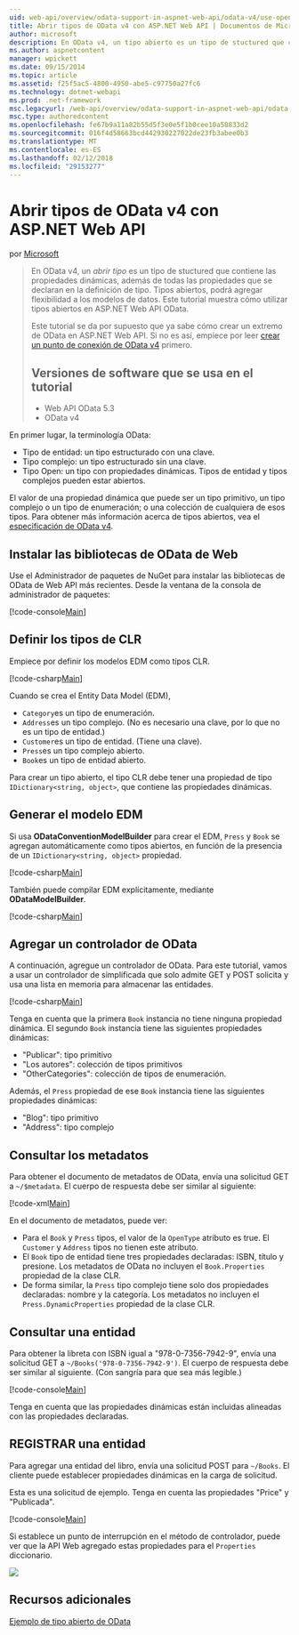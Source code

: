```yaml
---
uid: web-api/overview/odata-support-in-aspnet-web-api/odata-v4/use-open-types-in-odata-v4
title: Abrir tipos de OData v4 con ASP.NET Web API | Documentos de Microsoft
author: microsoft
description: En OData v4, un tipo abierto es un tipo de stuctured que contiene las propiedades dinámicas, además de todas las propiedades que se declaran en la definición de tipo. Abrir...
ms.author: aspnetcontent
manager: wpickett
ms.date: 09/15/2014
ms.topic: article
ms.assetid: f25f5ac5-4800-4950-abe5-c97750a27fc6
ms.technology: dotnet-webapi
ms.prod: .net-framework
msc.legacyurl: /web-api/overview/odata-support-in-aspnet-web-api/odata-v4/use-open-types-in-odata-v4
msc.type: authoredcontent
ms.openlocfilehash: fe67b9a11a82b55d5f3e0e5f1b0cee10a58833d2
ms.sourcegitcommit: 016f4d58663bcd442930227022de23fb3abee0b3
ms.translationtype: MT
ms.contentlocale: es-ES
ms.lasthandoff: 02/12/2018
ms.locfileid: "29153277"
---
```

<a name="open-types-in-odata-v4-with-aspnet-web-api"></a>Abrir tipos de OData v4 con ASP.NET Web API
====================
por [Microsoft](https://github.com/microsoft)

> En OData v4, un *abrir tipo* es un tipo de stuctured que contiene las propiedades dinámicas, además de todas las propiedades que se declaran en la definición de tipo. Tipos abiertos, podrá agregar flexibilidad a los modelos de datos. Este tutorial muestra cómo utilizar tipos abiertos en ASP.NET Web API OData.
> 
> Este tutorial se da por supuesto que ya sabe cómo crear un extremo de OData en ASP.NET Web API. Si no es así, empiece por leer [crear un punto de conexión de OData v4](create-an-odata-v4-endpoint.md) primero.
> 
> ## <a name="software-versions-used-in-the-tutorial"></a>Versiones de software que se usa en el tutorial
> 
> 
> - Web API OData 5.3
> - OData v4


En primer lugar, la terminología OData:

- Tipo de entidad: un tipo estructurado con una clave.
- Tipo complejo: un tipo estructurado sin una clave.
- Tipo Open: un tipo con propiedades dinámicas. Tipos de entidad y tipos complejos pueden estar abiertos.

El valor de una propiedad dinámica que puede ser un tipo primitivo, un tipo complejo o un tipo de enumeración; o una colección de cualquiera de esos tipos. Para obtener más información acerca de tipos abiertos, vea el [especificación de OData v4](http://www.odata.org/documentation/odata-version-4-0/).

## <a name="install-the-web-odata-libraries"></a>Instalar las bibliotecas de OData de Web

Use el Administrador de paquetes de NuGet para instalar las bibliotecas de OData de Web API más recientes. Desde la ventana de la consola de administrador de paquetes:

[!code-console[Main](use-open-types-in-odata-v4/samples/sample1.cmd)]

## <a name="define-the-clr-types"></a>Definir los tipos de CLR

Empiece por definir los modelos EDM como tipos CLR.

[!code-csharp[Main](use-open-types-in-odata-v4/samples/sample2.cs)]

Cuando se crea el Entity Data Model (EDM),

- `Category`es un tipo de enumeración.
- `Address`es un tipo complejo. (No es necesario una clave, por lo que no es un tipo de entidad.)
- `Customer`es un tipo de entidad. (Tiene una clave).
- `Press`es un tipo complejo abierto.
- `Book`es un tipo de entidad abierto.

Para crear un tipo abierto, el tipo CLR debe tener una propiedad de tipo `IDictionary<string, object>`, que contiene las propiedades dinámicas.

## <a name="build-the-edm-model"></a>Generar el modelo EDM

Si usa **ODataConventionModelBuilder** para crear el EDM, `Press` y `Book` se agregan automáticamente como tipos abiertos, en función de la presencia de un `IDictionary<string, object>` propiedad.

[!code-csharp[Main](use-open-types-in-odata-v4/samples/sample3.cs)]

También puede compilar EDM explícitamente, mediante **ODataModelBuilder**.

[!code-csharp[Main](use-open-types-in-odata-v4/samples/sample4.cs)]

## <a name="add-an-odata-controller"></a>Agregar un controlador de OData

A continuación, agregue un controlador de OData. Para este tutorial, vamos a usar un controlador de simplificada que solo admite GET y POST solicita y usa una lista en memoria para almacenar las entidades.

[!code-csharp[Main](use-open-types-in-odata-v4/samples/sample5.cs)]

Tenga en cuenta que la primera `Book` instancia no tiene ninguna propiedad dinámica. El segundo `Book` instancia tiene las siguientes propiedades dinámicas:

- "Publicar": tipo primitivo
- "Los autores": colección de tipos primitivos
- "OtherCategories": colección de tipos de enumeración.

Además, el `Press` propiedad de ese `Book` instancia tiene las siguientes propiedades dinámicas:

- "Blog": tipo primitivo
- "Address": tipo complejo

## <a name="query-the-metadata"></a>Consultar los metadatos

Para obtener el documento de metadatos de OData, envía una solicitud GET a `~/$metadata`. El cuerpo de respuesta debe ser similar al siguiente:

[!code-xml[Main](use-open-types-in-odata-v4/samples/sample6.xml?highlight=5,21)]

En el documento de metadatos, puede ver:

- Para el `Book` y `Press` tipos, el valor de la `OpenType` atributo es true. El `Customer` y `Address` tipos no tienen este atributo.
- El `Book` tipo de entidad tiene tres propiedades declaradas: ISBN, título y presione. Los metadatos de OData no incluyen el `Book.Properties` propiedad de la clase CLR.
- De forma similar, la `Press` tipo complejo tiene solo dos propiedades declaradas: nombre y la categoría. Los metadatos no incluyen el `Press.DynamicProperties` propiedad de la clase CLR.

## <a name="query-an-entity"></a>Consultar una entidad

Para obtener la libreta con ISBN igual a "978-0-7356-7942-9", envía una solicitud GET a `~/Books('978-0-7356-7942-9')`. El cuerpo de respuesta debe ser similar al siguiente. (Con sangría para que sea más legible.)

[!code-console[Main](use-open-types-in-odata-v4/samples/sample7.cmd?highlight=8-13,15-23)]

Tenga en cuenta que las propiedades dinámicas están incluidas alineadas con las propiedades declaradas.

## <a name="post-an-entity"></a>REGISTRAR una entidad

Para agregar una entidad del libro, envía una solicitud POST para `~/Books`. El cliente puede establecer propiedades dinámicas en la carga de solicitud.

Esta es una solicitud de ejemplo. Tenga en cuenta las propiedades "Price" y "Publicada".

[!code-console[Main](use-open-types-in-odata-v4/samples/sample8.cmd?highlight=10)]

Si establece un punto de interrupción en el método de controlador, puede ver que la API Web agregado estas propiedades para el `Properties` diccionario.

![](use-open-types-in-odata-v4/_static/image1.png)

## <a name="additional-resources"></a>Recursos adicionales

[Ejemplo de tipo abierto de OData](http://aspnet.codeplex.com/sourcecontrol/latest#Samples/WebApi/OData/v4/ODataOpenTypeSample/ReadMe.txt)

